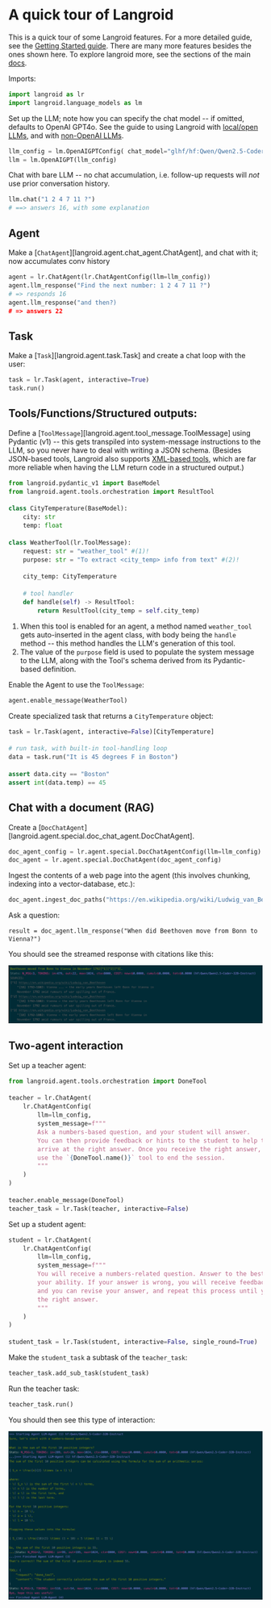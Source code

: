 # A quick tour of Langroid

This is a quick tour of some Langroid features. For a more detailed guide,
see the [Getting Started guide](https://langroid.github.io/langroid/quick-start/).
There are many more features besides the ones shown here. To explore langroid more,
see the sections of the main [docs](https://langroid.github.io/langroid/).


Imports:

```python
import langroid as lr
import langroid.language_models as lm
```

Set up the LLM; note how you can specify the chat model -- if omitted, defaults
to OpenAI GPT4o. See the guide to using Langroid with 
[local/open LLMs](https://langroid.github.io/langroid/tutorials/local-llm-setup/),
and with [non-OpenAI LLMs](https://langroid.github.io/langroid/tutorials/non-openai-llms/).
    
```python
llm_config = lm.OpenAIGPTConfig( chat_model="glhf/hf:Qwen/Qwen2.5-Coder-32B-Instruct" )
llm = lm.OpenAIGPT(llm_config)
```

Chat with bare LLM -- no chat accumulation, i.e. follow-up requests will *not*
use prior conversation history.

```python
llm.chat("1 2 4 7 11 ?")
# ==> answers 16, with some explanation
```

## Agent

Make a [`ChatAgent`][langroid.agent.chat_agent.ChatAgent], 
and chat with it; now accumulates conv history

```python
agent = lr.ChatAgent(lr.ChatAgentConfig(llm=llm_config))
agent.llm_response("Find the next number: 1 2 4 7 11 ?")
# => responds 16
agent.llm_response("and then?)
# => answers 22
```

## Task

Make a [`Task`][langroid.agent.task.Task] and create a chat loop with the user:

```python
task = lr.Task(agent, interactive=True)
task.run()
```

## Tools/Functions/Structured outputs:

Define a [`ToolMessage`][langroid.agent.tool_message.ToolMessage] 
using Pydantic (v1) -- this gets transpiled into system-message instructions
to the LLM, so you never have to deal with writing a JSON schema.
(Besides JSON-based tools, Langroid also supports 
[XML-based tools](https://langroid.github.io/langroid/notes/xml-tools/), which 
are far more reliable when having the LLM return code in a structured output.)


```python
from langroid.pydantic_v1 import BaseModel
from langroid.agent.tools.orchestration import ResultTool

class CityTemperature(BaseModel):
    city: str
    temp: float

class WeatherTool(lr.ToolMessage):
    request: str = "weather_tool" #(1)!
    purpose: str = "To extract <city_temp> info from text" #(2)!

    city_temp: CityTemperature

    # tool handler
    def handle(self) -> ResultTool:
        return ResultTool(city_temp = self.city_temp)
```

1. When this tool is enabled for an agent, a method named `weather_tool` gets auto-inserted in the agent class, 
   with body being the `handle` method -- this method handles the LLM's generation 
   of this tool.
2. The value of the `purpose` field is used to populate the system message to the LLM,
   along with the Tool's schema derived from its Pydantic-based definition.

Enable the Agent to use the `ToolMessage`:

```python
agent.enable_message(WeatherTool)
```

Create specialized task that returns a `CityTemperature` object:

```python
task = lr.Task(agent, interactive=False)[CityTemperature]

# run task, with built-in tool-handling loop
data = task.run("It is 45 degrees F in Boston")

assert data.city == "Boston"
assert int(data.temp) == 45
```

## Chat with a document (RAG)

Create a [`DocChatAgent`][langroid.agent.special.doc_chat_agent.DocChatAgent].

```python
doc_agent_config = lr.agent.special.DocChatAgentConfig(llm=llm_config)
doc_agent = lr.agent.special.DocChatAgent(doc_agent_config)
```

Ingest the contents of a web page into the agent 
(this involves chunking, indexing into a vector-database, etc.):

```python
doc_agent.ingest_doc_paths("https://en.wikipedia.org/wiki/Ludwig_van_Beethoven")
```

Ask a question:

```
result = doc_agent.llm_response("When did Beethoven move from Bonn to Vienna?")
```

You should see the streamed response with citations like this:

![langroid-tour-beethoven.png](langroid-tour-beethoven.png)

## Two-agent interaction

Set up a teacher agent:

```python
from langroid.agent.tools.orchestration import DoneTool

teacher = lr.ChatAgent(
    lr.ChatAgentConfig(
        llm=llm_config,
        system_message=f"""
        Ask a numbers-based question, and your student will answer.
        You can then provide feedback or hints to the student to help them
        arrive at the right answer. Once you receive the right answer,
        use the `{DoneTool.name()}` tool to end the session.
        """
    )
)

teacher.enable_message(DoneTool)
teacher_task = lr.Task(teacher, interactive=False)

```

Set up a student agent:

```python
student = lr.ChatAgent(
    lr.ChatAgentConfig(
        llm=llm_config,
        system_message=f"""
        You will receive a numbers-related question. Answer to the best of
        your ability. If your answer is wrong, you will receive feedback or hints,
        and you can revise your answer, and repeat this process until you get 
        the right answer.
        """
    )
)

student_task = lr.Task(student, interactive=False, single_round=True)
```

Make the `student_task` a subtask of the `teacher_task`:

```python
teacher_task.add_sub_task(student_task)
```

Run the teacher task:

```python
teacher_task.run()
```

You should then see this type of interaction:

![langroid-tour-teacher.png](langroid-tour-teacher.png)

